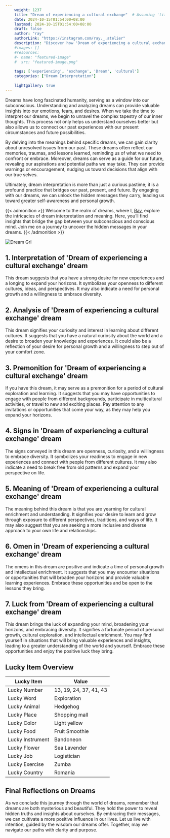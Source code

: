 ```yaml
---
    weight: 1237
    title: "Dream of experiencing a cultural exchange"  # Assuming 'title' column exists
    date: 2024-10-15T01:54:00+08:00
    lastmod: 2024-10-15T01:54:00+08:00
    draft: false
    author: "ray"
    authorLink: "https://instagram.com/ray._.atelier"
    description: "Discover how 'Dream of experiencing a cultural exchange' can interpret your future and uncover its significant meanings in your life."
    #images: []
    #resources:
    #- name: "featured-image"
    #  src: "featured-image.png"
    
    tags: ['experiencing', 'exchange', 'Dream', 'cultural']
    categories: ["Dream Interpretation"]
    
    lightgallery: true
---
```

    
Dreams have long fascinated humanity, serving as a window into our subconscious. Understanding and analyzing dreams can provide valuable insights into our emotions, fears, and desires. When we take the time to interpret our dreams, we begin to unravel the complex tapestry of our inner thoughts. This process not only helps us understand ourselves better but also allows us to connect our past experiences with our present circumstances and future possibilities.

By delving into the meanings behind specific dreams, we can gain clarity about unresolved issues from our past. These dreams often reflect our memories, traumas, and lessons learned, reminding us of what we need to confront or embrace. Moreover, dreams can serve as a guide for our future, revealing our aspirations and potential paths we may take. They can provide warnings or encouragement, nudging us toward decisions that align with our true selves.

Ultimately, dream interpretation is more than just a curious pastime; it is a profound practice that bridges our past, present, and future. By engaging with our dreams, we can unlock the hidden messages they carry, leading us toward greater self-awareness and personal growth.

{{< admonition >}}
Welcome to the realm of dreams, where I, [Ray](https://instagram.com/ray._.atelier), explore the intricacies of dream interpretation and meaning. Here, you’ll find insights that bridge the gap between your subconscious and conscious mind. Join me on a journey to uncover the hidden messages in your dreams.
{{< /admonition >}}

![Dream Grl](https://cdn.pixabay.com/photo/2017/11/02/03/35/gothic-2910057_1280.jpg "Dream Grl")

## 1. Interpretation of 'Dream of experiencing a cultural exchange' dream
 This dream suggests that you have a strong desire for new experiences and a longing to expand your horizons. It symbolizes your openness to different cultures, ideas, and perspectives. It may also indicate a need for personal growth and a willingness to embrace diversity.

## 2. Analysis of 'Dream of experiencing a cultural exchange' dream
 This dream signifies your curiosity and interest in learning about different cultures. It suggests that you have a natural curiosity about the world and a desire to broaden your knowledge and experiences. It could also be a reflection of your desire for personal growth and a willingness to step out of your comfort zone.

## 3. Premonition for 'Dream of experiencing a cultural exchange' dream
 If you have this dream, it may serve as a premonition for a period of cultural exploration and learning. It suggests that you may have opportunities to engage with people from different backgrounds, participate in multicultural activities, or travel to new and exciting places. Pay attention to any invitations or opportunities that come your way, as they may help you expand your horizons.

## 4. Signs in 'Dream of experiencing a cultural exchange' dream
 The signs conveyed in this dream are openness, curiosity, and a willingness to embrace diversity. It symbolizes your readiness to engage in new experiences and connect with people from different cultures. It may also indicate a need to break free from old patterns and expand your perspective on life.

## 5. Meaning of 'Dream of experiencing a cultural exchange' dream
 The meaning behind this dream is that you are yearning for cultural enrichment and understanding. It signifies your desire to learn and grow through exposure to different perspectives, traditions, and ways of life. It may also suggest that you are seeking a more inclusive and diverse approach to your own life and relationships.

## 6. Omen in 'Dream of experiencing a cultural exchange' dream
 The omens in this dream are positive and indicate a time of personal growth and intellectual enrichment. It suggests that you may encounter situations or opportunities that will broaden your horizons and provide valuable learning experiences. Embrace these opportunities and be open to the lessons they bring.

## 7. Luck from 'Dream of experiencing a cultural exchange' dream
 This dream brings the luck of expanding your mind, broadening your horizons, and embracing diversity. It signifies a fortunate period of personal growth, cultural exploration, and intellectual enrichment. You may find yourself in situations that will bring valuable experiences and insights, leading to a greater understanding of the world and yourself. Embrace these opportunities and enjoy the positive luck they bring.

## Lucky Item Overview
| Lucky Item          | Value              |
|---------------|--------------------|
| Lucky Number        | 13, 19, 24, 37, 41, 43  |
| Lucky Word          | Exploration |
| Lucky Animal        | Hedgehog |
| Lucky Place         | Shopping mall     |
| Lucky Color         | Light yellow     |
| Lucky Food          | Fruit Smoothie      |
| Lucky Instrument    | Bandoneon |
| Lucky Flower        | Sea Lavender    |
| Lucky Job           | Logistician       |
| Lucky Exercise      | Zumba  |
| Lucky Country       | Romania    |


##  Final Reflections on Dreams

As we conclude this journey through the world of dreams, remember that dreams are both mysterious and beautiful. They hold the power to reveal hidden truths and insights about ourselves. By embracing their messages, we can cultivate a more positive influence in our lives. Let us live with intention, guided by the wisdom our dreams offer. Together, may we navigate our paths with clarity and purpose.
